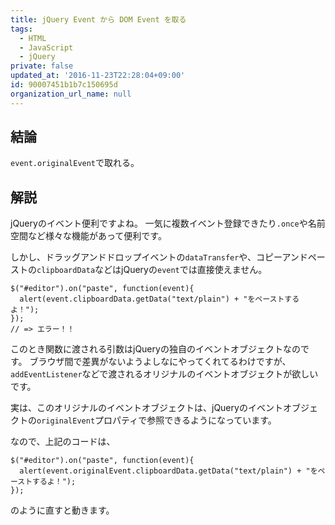 ```yaml
---
title: jQuery Event から DOM Event を取る
tags:
  - HTML
  - JavaScript
  - jQuery
private: false
updated_at: '2016-11-23T22:28:04+09:00'
id: 90007451b1b7c150695d
organization_url_name: null
---
```

## 結論
`event.originalEvent`で取れる。
## 解説
jQueryのイベント便利ですよね。
一気に複数イベント登録できたり`.once`や名前空間など様々な機能があって便利です。

しかし、ドラッグアンドドロップイベントの`dataTransfer`や、コピーアンドペーストの`clipboardData`などはjQueryの`event`では直接使えません。

```js:例
$("#editor").on("paste", function(event){
  alert(event.clipboardData.getData("text/plain") + "をペーストするよ！");
});
// => エラー！！
```

このとき関数に渡される引数はjQueryの独自のイベントオブジェクトなのです。
ブラウザ間で差異がないようよしなにやってくれてるわけですが、`addEventListener`などで渡されるオリジナルのイベントオブジェクトが欲しいです。

実は、このオリジナルのイベントオブジェクトは、jQueryのイベントオブジェクトの`originalEvent`プロパティで参照できるようになっています。

なので、上記のコードは、

```js:例
$("#editor").on("paste", function(event){
  alert(event.originalEvent.clipboardData.getData("text/plain") + "をペーストするよ！");
});
```

のように直すと動きます。
